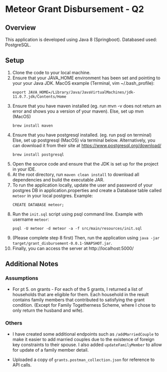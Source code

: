 # Meteor Grant Disbursement - Q2

## Overview 
This application is developed using Java 8 (Springboot). Databased used: PostgreSQL.

## Setup
1. Clone the code to your local machine.
2. Ensure that your JAVA_HOME environment has been set and pointing to your your Java JDK. 
  MacOS example (Terminal, vim ~/.bash_profile): 
    ```
    export JAVA_HOME=/Library/Java/JavaVirtualMachines/jdk-11.0.7.jdk/Contents/Home
    ```
3. Ensure that you have maven installed (eg. run mvn -v does not return an error and shows you a version of your maven). 
   Else, set up mvn (MacOS)
   ```
   brew install maven
   ```
4. Ensure that you have postgresql installed. (eg. run psql on terminal)
    Else, set up postgresql (MacOS) via terminal below. Alternatively, you can download it from their site at https://www.postgresql.org/download/
    ```
    brew install postgresql
    ```
5. Open the source code and ensure that the JDK is set up for the project in your IDE.
6. At the root directory, run `maven clean install` to download all dependencies and build the executable JAR.
7. To run the application locally, update the user and password of your postgres DB in application.properties and create a Database table called `meteor` in your local postgres. 
    Example: 
    ```
    CREATE DATABASE meteor;
    ```
8. Run the `init.sql` script using psql command line. 
    Example with username `meteor`:
    ```
    psql -U meteor -d meteor -a -f src/main/resources/init.sql
    ```   
9. (Please complete step 8 first) Then, run the application using `java -jar target/grant_disbursement-0.0.1-SNAPSHOT.jar`.
10. Finally, you can access the server at http://localhost:5000/ 

## Additional Notes
### Assumptions
* For pt 5. on grants - For each of the 5 grants, I returned a list of households that are eligible for 
them. Each household in the result contains family members that contributed to satisfying the grant condition.
(Except for Family Togetherness Scheme, where I chose to only return the husband and wife). 

### Others
* I have created some additional endpoints such as `/addMarriedCouple` to make it easier to add married couples due
to the existence of foreign key constraints to their spouse. I also added `updateFamilyMember` to allow 
for update of a family member detail.

* Uploaded a copy of `grants.postman_collection.json` for reference to API calls. 